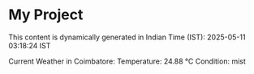 # My Project

This content is dynamically generated in Indian Time (IST): 2025-05-11 03:18:24 IST


Current Weather in Coimbatore:
Temperature: 24.88 °C
Condition: mist
